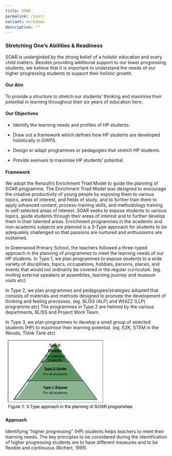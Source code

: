 ```yaml
---
title: SOAR
permalink: /soar/
variant: markdown
description: ""
---
```

<h3>Stretching One’s Abilities &amp; Readiness</h3>
<p>SOAR is undergirded by the strong belief of a holistic education and every
child matters. Besides providing additional support to our lower progressing
students, we believe that it is important to understand the needs of our
higher progressing students to support their holistic growth.</p>
<h4>Our Aim</h4>
<p>To provide a structure to stretch our students’ thinking and maximise
their potential in learning throughout their six years of education here.</p>
<p></p>
<h4>Our Objectives</h4>
<ul data-tight="true" class="tight">
<li>
<p>Identify the learning needs and profiles of HP students.</p>
</li>
<li>
<p>Draw out a framework which defines how HP students are developed holistically
in GWPS.</p>
</li>
<li>
<p>Design or adapt programmes or pedagogies that stretch HP students.</p>
</li>
<li>
<p>Provide avenues to maximise HP students’ potential.</p>
</li>
</ul>
<h4>Framework</h4>
<p>We adopt the Renzulli’s Enrichment Triad Model to guide the planning of
SOAR programme. The Enrichment Triad Model was designed to encourage the
creative productivity of young people by exposing them to various topics,
areas of interest, and fields of study, and to further train them to apply
advanced content, process-training skills, and methodology training to
self-selected areas of interest. SOAR seeks to expose students to various
topics, guide students through their areas of interest and to further develop
them in their talented areas. Enrichment programmes in the academic and
non-academic subjects are planned in a 3-Type approach for students to
be adequately challenged so that passions are nurtured and enthusiasms
are sustained.</p>
<p>In Greenwood Primary School, the teachers followed a three-typed approach
in the planning of programmes to meet the learning needs of our HP students.
In Type 1, we plan programmes to expose students to a wide variety of disciplines,
topics, occupations, hobbies, persons, places, and events that would not
ordinarily be covered in the regular curriculum. (eg. inviting external
speakers at assemblies, learning journey and museum visits etc)</p>
<p></p>
<p>In Type 2, we plan programmes and pedagogies/strategies adopted that consists
of materials and methods designed to promote the development of thinking
and feeling processes. (eg. BLISS (ALP) and WHIZZ (LLP) programme etc)
The programmes in Type 2 are helmed by the various departments, BLISS and
Project Work Team.</p>
<p>In Type 3, we plan programmes to develop a small group of selected students
(HP) to maximise their learning potential. (eg. E2K, STEM in the Woods,
Think Tank etc)</p>
<div class="isomer-image-wrapper">
<img style="width: 80%;" height="auto" width="100%" alt="" src="/images/SOAR/SOAR.png">
</div>
<h4>Approach</h4>
<p>Identifying “higher progressing” (HP) students helps teachers to meet
their learning needs. The key principles to be considered during the identification
of higher progressing students are to have different measures and to be
flexible and continuous (Richert, 1991).</p>
<p></p>
<p></p>
<p></p>
